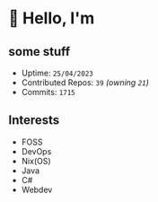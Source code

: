 # 👋 Hello, I'm 

## some stuff

- Uptime: `25/04/2023`
- Contributed Repos: `39` *(owning `21`)*
- Commits: `1715`

## Interests

- FOSS
- DevOps
- Nix(OS)
- Java
- C#
- Webdev
